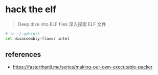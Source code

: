 # hack the elf

> Deep dive into ELF files
> 深入探索 ELF 文件

```sh
# in ~/.gdbinit
set disassembly-flavor intel
```

## references

- https://fasterthanli.me/series/making-our-own-executable-packer
